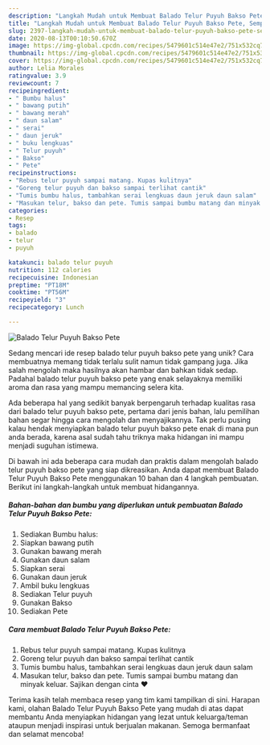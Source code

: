 ```yaml
---
description: "Langkah Mudah untuk Membuat Balado Telur Puyuh Bakso Pete, Sempurna"
title: "Langkah Mudah untuk Membuat Balado Telur Puyuh Bakso Pete, Sempurna"
slug: 2397-langkah-mudah-untuk-membuat-balado-telur-puyuh-bakso-pete-sempurna
date: 2020-08-13T00:10:50.670Z
image: https://img-global.cpcdn.com/recipes/5479601c514e47e2/751x532cq70/balado-telur-puyuh-bakso-pete-foto-resep-utama.jpg
thumbnail: https://img-global.cpcdn.com/recipes/5479601c514e47e2/751x532cq70/balado-telur-puyuh-bakso-pete-foto-resep-utama.jpg
cover: https://img-global.cpcdn.com/recipes/5479601c514e47e2/751x532cq70/balado-telur-puyuh-bakso-pete-foto-resep-utama.jpg
author: Lelia Morales
ratingvalue: 3.9
reviewcount: 7
recipeingredient:
- " Bumbu halus"
- " bawang putih"
- " bawang merah"
- " daun salam"
- " serai"
- " daun jeruk"
- " buku lengkuas"
- " Telur puyuh"
- " Bakso"
- " Pete"
recipeinstructions:
- "Rebus telur puyuh sampai matang. Kupas kulitnya"
- "Goreng telur puyuh dan bakso sampai terlihat cantik"
- "Tumis bumbu halus, tambahkan serai lengkuas daun jeruk daun salam"
- "Masukan telur, bakso dan pete. Tumis sampai bumbu matang dan minyak keluar. Sajikan dengan cinta ❤️"
categories:
- Resep
tags:
- balado
- telur
- puyuh

katakunci: balado telur puyuh 
nutrition: 112 calories
recipecuisine: Indonesian
preptime: "PT18M"
cooktime: "PT56M"
recipeyield: "3"
recipecategory: Lunch

---
```



![Balado Telur Puyuh Bakso Pete](https://img-global.cpcdn.com/recipes/5479601c514e47e2/751x532cq70/balado-telur-puyuh-bakso-pete-foto-resep-utama.jpg)

Sedang mencari ide resep balado telur puyuh bakso pete yang unik? Cara membuatnya memang tidak terlalu sulit namun tidak gampang juga. Jika salah mengolah maka hasilnya akan hambar dan bahkan tidak sedap. Padahal balado telur puyuh bakso pete yang enak selayaknya memiliki aroma dan rasa yang mampu memancing selera kita.



Ada beberapa hal yang sedikit banyak berpengaruh terhadap kualitas rasa dari balado telur puyuh bakso pete, pertama dari jenis bahan, lalu pemilihan bahan segar hingga cara mengolah dan menyajikannya. Tak perlu pusing kalau hendak menyiapkan balado telur puyuh bakso pete enak di mana pun anda berada, karena asal sudah tahu triknya maka hidangan ini mampu menjadi suguhan istimewa.


Di bawah ini ada beberapa cara mudah dan praktis dalam mengolah balado telur puyuh bakso pete yang siap dikreasikan. Anda dapat membuat Balado Telur Puyuh Bakso Pete menggunakan 10 bahan dan 4 langkah pembuatan. Berikut ini langkah-langkah untuk membuat hidangannya.

<!--inarticleads1-->

##### Bahan-bahan dan bumbu yang diperlukan untuk pembuatan Balado Telur Puyuh Bakso Pete:

1. Sediakan  Bumbu halus:
1. Siapkan  bawang putih
1. Gunakan  bawang merah
1. Gunakan  daun salam
1. Siapkan  serai
1. Gunakan  daun jeruk
1. Ambil  buku lengkuas
1. Sediakan  Telur puyuh
1. Gunakan  Bakso
1. Sediakan  Pete




<!--inarticleads2-->

##### Cara membuat Balado Telur Puyuh Bakso Pete:

1. Rebus telur puyuh sampai matang. Kupas kulitnya
1. Goreng telur puyuh dan bakso sampai terlihat cantik
1. Tumis bumbu halus, tambahkan serai lengkuas daun jeruk daun salam
1. Masukan telur, bakso dan pete. Tumis sampai bumbu matang dan minyak keluar. Sajikan dengan cinta ❤️




Terima kasih telah membaca resep yang tim kami tampilkan di sini. Harapan kami, olahan Balado Telur Puyuh Bakso Pete yang mudah di atas dapat membantu Anda menyiapkan hidangan yang lezat untuk keluarga/teman ataupun menjadi inspirasi untuk berjualan makanan. Semoga bermanfaat dan selamat mencoba!
